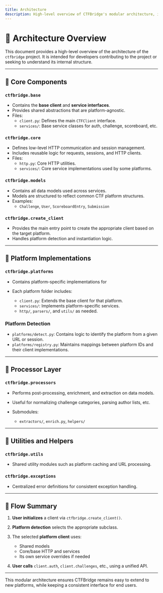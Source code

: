 ```yaml
---
title: Architecture
description: High-level overview of CTFBridge's modular architecture, including its core components, service layout, and platform integration strategy.
---
```


# 🧩 Architecture Overview

This document provides a high-level overview of the architecture of the `ctfbridge` project. It is intended for developers contributing to the project or seeking to understand its internal structure.

---

## 🔧 Core Components

### `ctfbridge.base`

- Contains the **base client** and **service interfaces**.
- Provides shared abstractions that are platform-agnostic.
- Files:
  <!-- prettier-ignore -->
    - `client.py`: Defines the main `CTFClient` interface.
    - `services/`: Base service classes for auth, challenge, scoreboard, etc.

### `ctfbridge.core`

- Defines low-level HTTP communication and session management.
- Includes reusable logic for requests, sessions, and HTTP clients.
- Files:
  <!-- prettier-ignore -->
    - `http.py`: Core HTTP utilities.
    - `services/`: Core service implementations used by some platforms.

### `ctfbridge.models`

- Contains all data models used across services.
- Models are structured to reflect common CTF platform structures.
- Examples:
  <!-- prettier-ignore -->
    - `Challenge`, `User`, `ScoreboardEntry`, `Submission`

### `ctfbridge.create_client`

- Provides the main entry point to create the appropriate client based on the target platform.
- Handles platform detection and instantiation logic.

---

## 🧩 Platform Implementations

### `ctfbridge.platforms`

- Contains platform-specific implementations for

- Each platform folder includes:
  <!-- prettier-ignore -->
    - `client.py`: Extends the base client for that platform.
    - `services/`: Implements platform-specific services.
    - `http/`, `parsers/`, and `utils/` as needed.

### Platform Detection

- `platforms/detect.py`: Contains logic to identify the platform from a given URL or session.
- `platforms/registry.py`: Maintains mappings between platform IDs and their client implementations.

---

## 🧠 Processor Layer

### `ctfbridge.processors`

- Performs post-processing, enrichment, and extraction on data models.
- Useful for normalizing challenge categories, parsing author lists, etc.
- Submodules:

  - `extractors/`, `enrich.py`, `helpers/`

---

## 🧰 Utilities and Helpers

### `ctfbridge.utils`

- Shared utility modules such as platform caching and URL processing.

### `ctfbridge.exceptions`

- Centralized error definitions for consistent exception handling.

---

## 🎯 Flow Summary

1.  **User initializes** a client via `ctfbridge.create_client()`.
2.  **Platform detection** selects the appropriate subclass.
3.  The selected **platform client** uses:

    - Shared models
    - Core/base HTTP and services
    - Its own service overrides if needed

4.  **User calls** `client.auth`, `client.challenges`, etc., using a unified API.

---

This modular architecture ensures CTFBridge remains easy to extend to new platforms, while keeping a consistent interface for end users.
